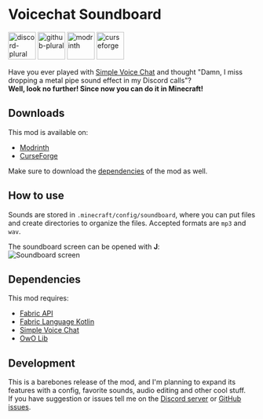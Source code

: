 # Voicechat Soundboard
<a href="https://discord.gg/TBgNUCfryS"><img alt="discord-plural" height="56" src="https://cdn.jsdelivr.net/npm/@intergrav/devins-badges@3/assets/cozy/social/discord-plural_vector.svg"></a>
<a href="https://github.com/kikugie/voicechat-soundboard"><img alt="github-plural" height="56" src="https://cdn.jsdelivr.net/npm/@intergrav/devins-badges@3/assets/cozy/social/github-plural_vector.svg"></a>
<a href="https://modrinth.com/mod/voicechat-soundboard"><img alt="modrinth" height="56" src="https://cdn.jsdelivr.net/npm/@intergrav/devins-badges@3/assets/cozy/available/modrinth_vector.svg"></a>
<a href="https://www.curseforge.com/minecraft/mc-mods/voicechat-soundboard"><img alt="curseforge" height="56" src="https://cdn.jsdelivr.net/npm/@intergrav/devins-badges@3/assets/cozy/available/curseforge_vector.svg"></a>

Have you ever played with [Simple Voice Chat](https://modrinth.com/plugin/simple-voice-chat) and thought "Damn, I miss dropping a metal pipe sound effect in my Discord calls"?  
**Well, look no further! Since now you can do it in Minecraft!**

## Downloads

This mod is available on:
- [Modrinth](https://modrinth.com/mod/voicechat-soundboard)
- [CurseForge](https://www.curseforge.com/minecraft/mc-mods/voicechat-soundboard)

Make sure to download the [dependencies](#dependencies) of the mod as well.

## How to use
Sounds are stored in `.minecraft/config/soundboard`, where you can put files and create directories to organize the files.
Accepted formats are `mp3` and `wav`.  

The soundboard screen can be opened with **J**:  
![Soundboard screen](https://cdn.modrinth.com/data/N8s60DWW/images/3a0dc4edbe8dedd4ece49b635e2f38d097470b37.png)

## Dependencies
This mod requires:
- [Fabric API](https://modrinth.com/mod/fabric-api)
- [Fabric Language Kotlin](https://modrinth.com/mod/fabric-language-kotlin)
- [Simple Voice Chat](https://modrinth.com/plugin/simple-voice-chat)
- [OwO Lib](https://modrinth.com/mod/owo-lib)

## Development
This is a barebones release of the mod, and I'm planning to expand its features with a config, favorite sounds, audio editing and other cool stuff.  
If you have suggestion or issues tell me on the [Discord server](https://discord.gg/TBgNUCfryS) or [GitHub issues](https://github.com/kikugie/voicechat-soundboard).